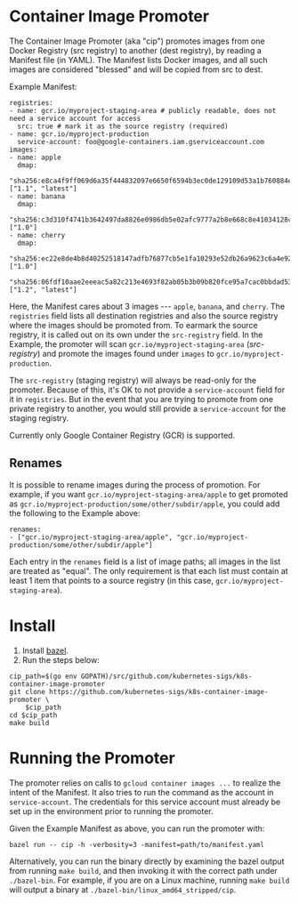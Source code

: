 # Container Image Promoter

The Container Image Promoter (aka "cip") promotes images from one Docker
Registry (src registry) to another (dest registry), by reading a Manifest file
(in YAML). The Manifest lists Docker images, and all such images are considered
"blessed" and will be copied from src to dest.

Example Manifest:

```
registries:
- name: gcr.io/myproject-staging-area # publicly readable, does not need a service account for access
  src: true # mark it as the source registry (required)
- name: gcr.io/myproject-production
  service-account: foo@google-containers.iam.gserviceaccount.com
images:
- name: apple
  dmap:
    "sha256:e8ca4f9ff069d6a35f444832097e6650f6594b3ec0de129109d53a1b760884e9": ["1.1", "latest"]
- name: banana
  dmap:
    "sha256:c3d310f4741b3642497da8826e0986db5e02afc9777a2b8e668c8e41034128c1": ["1.0"]
- name: cherry
  dmap:
    "sha256:ec22e8de4b8d40252518147adfb76877cb5e1fa10293e52db26a9623c6a4e92b": ["1.0"]
    "sha256:06fdf10aae2eeeac5a82c213e4693f82ab05b3b09b820fce95a7cac0bbdad534": ["1.2", "latest"]
```

Here, the Manifest cares about 3 images --- `apple`, `banana`, and `cherry`. The
`registries` field lists all destination registries and also the source registry
where the images should be promoted from. To earmark the source registry, it is
called out on its own under the `src-registry` field. In the Example, the
promoter will scan `gcr.io/myproject-staging-area` (*src-registry*) and promote
the images found under `images` to `gcr.io/myproject-production`.

The `src-registry` (staging registry) will always be read-only for the promoter.
Because of this, it's OK to not provide a `service-account` field for it in
`registries`. But in the event that you are trying to promote from one private
registry to another, you would still provide a `service-account` for the staging
registry.

Currently only Google Container Registry (GCR) is supported.

## Renames

It is possible to rename images during the process of promotion. For example, if
you want `gcr.io/myproject-staging-area/apple` to get promoted as
`gcr.io/myproject-production/some/other/subdir/apple`, you could add the
following to the Example above:

```
renames:
- ["gcr.io/myproject-staging-area/apple", "gcr.io/myproject-production/some/other/subdir/apple"]
```

Each entry in the `renames` field is a list of image paths; all images in the
list are treated as "equal". The only requirement is that each list must contain
at least 1 item that points to a source registry (in this case,
`gcr.io/myproject-staging-area`).

# Install

1. Install [bazel][bazel].
2. Run the steps below:

```
cip_path=$(go env GOPATH)/src/github.com/kubernetes-sigs/k8s-container-image-promoter
git clone https://github.com/kubernetes-sigs/k8s-container-image-promoter \
    $cip_path
cd $cip_path
make build
```

# Running the Promoter

The promoter relies on calls to `gcloud container images ...` to realize the
intent of the Manifest. It also tries to run the command as the account in
`service-account`. The credentials for this service account must already be set
up in the environment prior to running the promoter.

Given the Example Manifest as above, you can run the promoter with:

```
bazel run -- cip -h -verbosity=3 -manifest=path/to/manifest.yaml
```

Alternatively, you can run the binary directly by examining the bazel output
from running `make build`, and then invoking it with the correct path under
`./bazel-bin`. For example, if you are on a Linux machine, running `make build`
will output a binary at `./bazel-bin/linux_amd64_stripped/cip`.

[bazel]:https://bazel.build/
